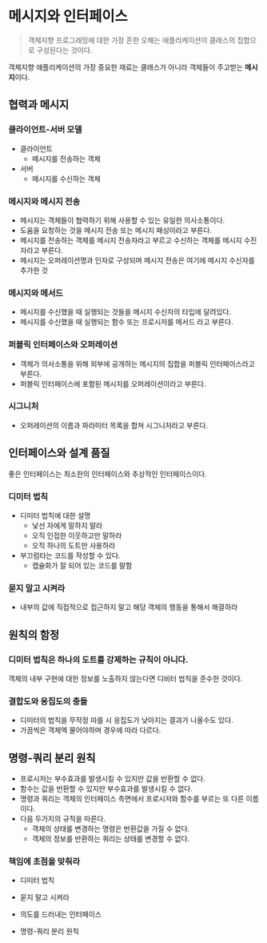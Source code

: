 # 메시지와 인터페이스

> 객체지향 프로그래밍에 대한 가장 흔한 오해는 애플리케이션이 클래스의 집합으로 구성된다는 것이다.

객체지향 애플리케이션의 가장 중요한 재료는 클래스가 아니라 객체들이 주고받는 **메시지**이다.

## 협력과 메시지

### 클라이언트-서버 모델

- 클라이언트
  - 메시지를 전송하는 객체
- 서버
  - 메시지를 수신하는 객체

### 메시지와 메시지 전송

- 메시지는 객체들이 협력하기 위해 사용할 수 있는 유일한 의사소통이다.
- 도움을 요청하는 것을 메시지 전송 또는 메시지 패싱이라고 부른다.
- 메시지를 전송하는 객체를 메시지 전송자라고 부르고 수신하는 객체를 메시지 수진자라고 부른다.
- 메시지는 오퍼레이션명과 인자로 구성되며 메시지 전송은 여기에 메시지 수신자를 추가한 것

### 메시지와 메서드

- 메시지를 수신했을 때 실행되는 것들을 메시지 수신자의 타입에 달려있다.
- 메시지를 수신했을 때 실행되는 함수 또는 프로시저를 메서드 라고 부른다.

### 퍼블릭 인터페이스와 오퍼레이션

- 객체가 의사소통을 위해 외부에 공개하는 메시지의 집합을 퍼블릭 인터페이스라고 부른다.
- 퍼블릭 인터페이스에 포함된 메시지를 오퍼레이션이라고 부른다.

### 시그니처

- 오퍼레이션의 이름과 파라미터 목록을 합쳐 시그니처라고 부른다.

## 인터페이스와 설계 품질

좋은 인터페이스는 최소한의 인터페이스와 추상적인 인터페이스이다.

### 디미터 법칙

- 디미터 법칙에 대한 설명
  - 낯선 자에게 말하지 말라
  - 오직 인접한 이웃하고만 말하라
  - 오직 하나의 도트만 사용하라
- 부끄럼타는 코드를 작성할 수 있다.
  - 캡슐화가 잘 되어 있는 코드를 말함

### 묻지 말고 시켜라

- 내부의 값에 직접적으로 접근하지 말고 해당 객체의 행동을 통해서 해결하라

## 원칙의 함정

### 디미터 법칙은 하나의 도트를 강제하는 규칙이 아니다.

객체의 내부 구현에 대한 정보를 노출하지 않는다면 디비터 법칙을 준수한 것이다.

### 결합도와 응집도의 충돌

- 디미터의 법칙을 무작정 따를 시 응집도가 낮아지는 결과가 나올수도 있다.
- 가끔씩은 객체엑 물어야하며 경우에 따라 다르다.

## 명령-쿼리 분리 원칙

- 프로시저는 부수효과를 발생시킬 수 있지만 값을 반환할 수 없다.
- 함수는 값을 반환할 수 있지만 부수효과를 발생시킬 수 없다.
- 명령과 쿼리는 객체의 인터페이스 측면에서 프로시저와 함수를 부르는 또 다른 이름이다.
- 다음 두가지의 규칙을 따른다.
  - 객체의 상태를 변경하는 명령은 반환값을 가질 수 없다.
  - 객체의 정보를 반환하는 쿼리는 상태를 변경할 수 없다.

### 책임에 초점을 맞춰라

- 디미터 법칙

- 묻지 말고 시켜라

- 의도를 드러내는 인터페이스

- 명령-쿼리 분리 원칙

  



